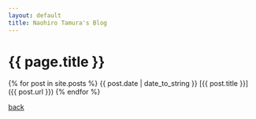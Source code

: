 ```yaml
---
layout: default
title: Naohiro Tamura's Blog
---
```

# {{ page.title }}
        
{% for post in site.posts %}
{{ post.date | date_to_string }} [{{ post.title }}]({{ post.url }})
{% endfor %}

[back](../)
